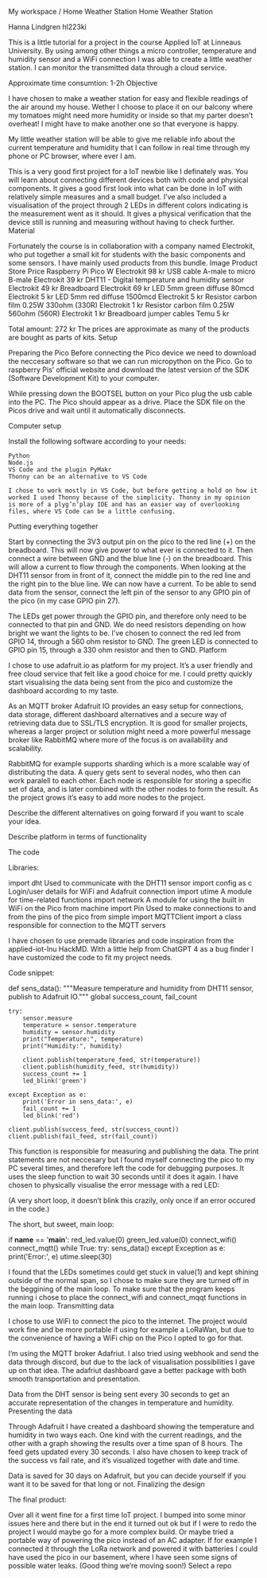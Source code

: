 
My workspace
 / 
Home Weather Station
Home Weather Station

Hanna Lindgren
hl223ki

This is a little tutorial for a project in the course Applied IoT at Linneaus University.
By using among other things a micro controller, temperature and humidity sensor and a WiFi connection I was able to create a little weather station. I can monitor the transmitted data through a cloud service.

Approximate time consumtion: 1-2h
Objective

I have chosen to make a weather station for easy and flexible readings of the air around my house. Wether I choose to place it on our balcony where my tomatoes might need more humidity or inside so that my parter doesn’t overheat! I might have to make another one so that everyone is happy.

My little weather station will be able to give me reliable info about the current temperature and humidity that I can follow in real time through my phone or PC browser, where ever I am.

This is a very good first project for a IoT newbie like I definately was. You will learn about connecting different devices both with code and physical components. It gives a good first look into what can be done in IoT with relatively simple measures and a small budget. I’ve also included a visualisation of the project through 2 LEDs in different colors indicating is the measurement went as it should. It gives a physical verification that the device still is running and measuring without having to check further.
Material

Fortunately the course is in collaboration with a company named Electrokit, who put together a small kit for students with the basic components and some sensors. I have mainly used products from this bundle.
Image 	Product 	Store 	Price
	Raspberry Pi Pico W 	Electrokit 	98 kr
	USB cable A-male to micro B-male 	Electrokit 	39 kr
	DHT11 - Digital temperature and humidity sensor 	Electrokit 	49 kr
	Breadboard 	Electrokit 	69 kr
	LED 5mm green diffuse 80mcd 	Electrokit 	5 kr
	LED 5mm red diffuse 1500mcd 	Electrokit 	5 kr
	Resistor carbon film 0.25W 330ohm (330R) 	Electrokit 	1 kr
	Resistor carbon film 0.25W 560ohm (560R) 	Electrokit 	1 kr
	Breadboard jumper cables 	Temu 	5 kr

Total amount: 272 kr
The prices are approximate as many of the products are bought as parts of kits.
Setup

Preparing the Pico
Before connecting the Pico device we need to download the neccesary software so that we can run micropython on the Pico.
Go to raspberry Pis’ official website and download the latest version of the SDK (Software Development Kit) to your computer.

While pressing down the BOOTSEL button on your Pico plug the usb cable into the PC. The Pico should appear as a drive. Place the SDK file on the Picos drive and wait until it automatically disconnects.

Computer setup

Install the following software according to your needs:

    Python
    Node.js
    VS Code and the plugin PyMakr
    Thonny can be an alternative to VS Code

    I chose to work mostly in VS Code, but before getting a hold on how it worked I used Thonny because of the simplicity. Thonny in my opinion is more of a plyg’n’play IDE and has an easier way of overlooking files, where VS Code can be a little confusing.

Putting everything together

Start by connecting the 3V3 output pin on the pico to the red line (+) on the breadboard. This will now give power to what ever is connected to it. Then connect a wire between GND and the blue line (-) on the breadboard. This will allow a current to flow through the components.
When looking at the DHT11 sensor from in front of it, connect the middle pin to the red line and the right pin to the blue line. We can now have a current. To be able to send data from the sensor, connect the left pin of the sensor to any GPIO pin of the pico (in my case GPIO pin 27).

The LEDs get power through the GPIO pin, and therefore only need to be connected to that pin and GND. We do need resistors depending on how bright we want the lights to be. I’ve chosen to connect the red led from GPIO 14, through a 560 ohm resistor to GND. The green LED is connected to GPIO pin 15, through a 330 ohm resistor and then to GND.
Platform

I chose to use adafruit.io as platform for my project. It’s a user friendly and free cloud service that felt like a good choice for me. I could pretty quickly start visualising the data being sent from the pico and customize the dashboard according to my taste.

As an MQTT broker Adafruit IO provides an easy setup for connections, data storage, different dashboard alternatives and a secure way of retrieving data due to SSL/TLS encryption. It is good for smaller projects, whereas a larger project or solution might need a more powerful message broker like RabbitMQ where more of the focus is on availability and scalability.

RabbitMQ for example supports sharding which is a more scalable way of distributing the data. A query gets sent to several nodes, who then can work paralell to each other. Each node is responsible for storing a specific set of data, and is later combined with the other nodes to form the result. As the project grows it’s easy to add more nodes to the project.

 Describe the different alternatives on going forward if you want to scale your idea.

Describe platform in terms of functionality

The code

Libraries:

import dht Used to communicate with the DHT11 sensor
import config as c Login/user details for WiFi and Adafruit connection
import utime A module for time-related functions
import network A module for using the built in WiFi on the Pico
from machine import Pin Used to make connections to and from the pins of the pico
from simple import MQTTClient import a class responsible for connection to the MQTT servers

I have chosen to use premade libraries and code inspiration from the applied-iot-lnu HackMD.
With a little help from ChatGPT 4 as a bug finder I have customized the code to fit my project needs.

Code snippet:

def sens_data():
    """Measure temperature and humidity from DHT11 sensor, publish to Adafruit IO."""
    global success_count, fail_count
    
    try:
        sensor.measure
        temperature = sensor.temperature
        humidity = sensor.humidity
        print("Temperature:", temperature)
        print("Humidity:", humidity)

        client.publish(temperature_feed, str(temperature))
        client.publish(humidity_feed, str(humidity))
        success_count += 1
        led_blink('green')
        
    except Exception as e:
        print('Error in sens_data:', e)
        fail_count += 1
        led_blink('red')
        
    client.publish(success_feed, str(success_count))
    client.publish(fail_feed, str(fail_count))

This function is responsible for measuring and publishing the data. The print statements are not neccesary but I found myself connecting the pico to my PC several times, and therefore left the code for debugging purposes. It uses the sleep function to wait 30 seconds until it does it again. I have chosen to physically visualise the error message with a red LED:

(A very short loop, it doesn’t blink this crazily, only once if an error occured in the code.)

The short, but sweet, main loop:

if __name__ == '__main__':
    red_led.value(0)
    green_led.value(0)
    connect_wifi()
    connect_mqtt()
    while True:
        try:
            sens_data()
        except Exception as e:
            print('Error:', e)
        utime.sleep(30)

I found that the LEDs sometimes could get stuck in value(1) and kept shining outside of the normal span, so I chose to make sure they are turned off in the beggining of the main loop.
To make sure that the program keeps running i chose to place the connect_wifi and connect_mqqt functions in the main loop.
Transmitting data

I chose to use WiFi to connect the pico to the internet. The project would work fine and be more portable if using for example a LoRaWan, but due to the convenience of having a WiFi chip on the Pico I opted to go for that.

I’m using the MQTT broker Adafriut. I also tried using webhook and send the data through discord, but due to the lack of visualisation possibilities I gave up on that idea. The adafriut dashboard gave a better package with both smooth transportation and presentation.

Data from the DHT sensor is being sent every 30 seconds to get an accurate representation of the changes in temperature and humidity.
Presenting the data

Through Adafruit I have created a dashboard showing the temperature and humidity in two ways each. One kind with the current readings, and the other with a graph showing the results over a time span of 8 hours. The feed gets updated every 30 seconds.
I also have chosen to keep track of the success vs fail rate, and it’s visualized together with date and time.

Data is saved for 30 days on Adafruit, but you can decide yourself if you want it to be saved for that long or not.
Finalizing the design

The final product:

Over all it went fine for a first time IoT project. I bumped into some minor issues here and there but in the end it turned out ok but if I were to redo the project I would maybe go for a more complex build. Or maybe tried a portable way of powering the pico instead of an AC adapter. If for example I connected it through the LoRa network and powered it with batteries I could have used the pico in our basement, where I have seen some signs of possible water leaks. (Good thing we’re moving soon!)
Select a repo
